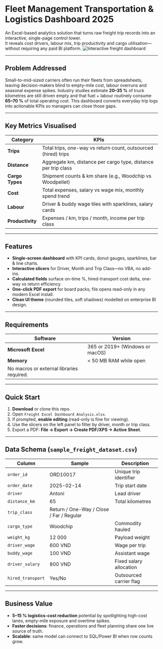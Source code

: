 # Fleet Management Transportation & Logistics Dashboard 2025

An Excel-based analytics solution that turns raw freight trip records into an interactive, single-page control tower.  
It reveals cost drivers, labour mix, trip productivity and cargo utilisation—without requiring any paid BI platform.
![Interactive freight dashboard](images/dashboard.png)


---

## Problem Addressed  
Small-to-mid-sized carriers often run their fleets from spreadsheets, leaving decision-makers blind to empty-mile cost, labour overruns and seasonal expense spikes. Industry studies estimate **20–35 %** of truck kilometres are still driven empty and that fuel + labour routinely consume **65–70 %** of total operating cost. This dashboard converts everyday trip logs into actionable KPIs so managers can close those gaps.

---

## Key Metrics Visualised
| Category | KPIs |
|----------|------|
| **Trips** | Total trips, one-way vs return count, outsourced (hired) trips |
| **Distance** | Aggregate km, distance per cargo type, distance per trip class |
| **Cargo Types** | Shipment counts & km share (e.g., Woodchip vs Woodpellet) |
| **Cost** | Total expenses, salary vs wage mix, monthly spend trend |
| **Labour** | Driver & buddy wage tiles with sparklines, salary cards |
| **Productivity** | Expenses / km, trips / month, income per trip class |

---

## Features
- **Single-screen dashboard** with KPI cards, donut gauges, sparklines, bar & line charts.
- **Interactive slicers** for Driver, Month and Trip Class—no VBA, no add-ins.
- **Calculated fields** surface on-time %, hired-transport cost delta, one-way vs return efficiency.
- **One-click PDF export** for board packs; file opens read-only in any modern Excel install.
- **Clean UI theme** (rounded tiles, soft shadows) modelled on enterprise BI design.
  
---

## Requirements
| Software | Version |
|----------|---------|
| **Microsoft Excel** | 365 or 2019+ (Windows or macOS) |
| **Memory** | < 50 MB RAM while open |
| No macros or external libraries required.

---

## Quick Start  

1. **Download** or clone this repo.  
2. Open `Freight Excel Dashboard Analysis.xlsx`.  
3. If prompted, **enable editing** (read-only is fine for viewing).  
4. Use the slicers on the left panel to filter by driver, month or trip class.  
5. Export a PDF: **File → Export → Create PDF/XPS → Active Sheet**.

---

## Data Schema (`sample_freight_dataset.csv`)

| Column | Sample | Description |
|--------|--------|-------------|
| `order_id` | ORD10017 | Unique trip identifier |
| `order_date` | 2025-02-14 | Trip start date |
| `driver` | Antoni | Lead driver |
| `distance_km` | 65 | Total kilometres |
| `trip_class` | Return / One-Way / Close / Far / Regular |
| `cargo_type` | Woodchip | Commodity hauled |
| `weight_kg` | 12 000 | Payload weight |
| `driver_wage` | 600 VND | Wage per trip |
| `buddy_wage` | 100 VND | Assistant wage |
| `driver_salary` | 800 VND | Fixed salary allocation |
| `hired_transport` | Yes/No | Outsourced carrier flag |

---

## Business Value
- **5–15 % logistics-cost reduction** potential by spotlighting high-cost lanes, empty-mile exposure and overtime spikes.  
- **Faster decisions**: finance, operations and fleet planning share one live source of truth.  
- **Scalable**: same model can connect to SQL/Power BI when row counts grow.
